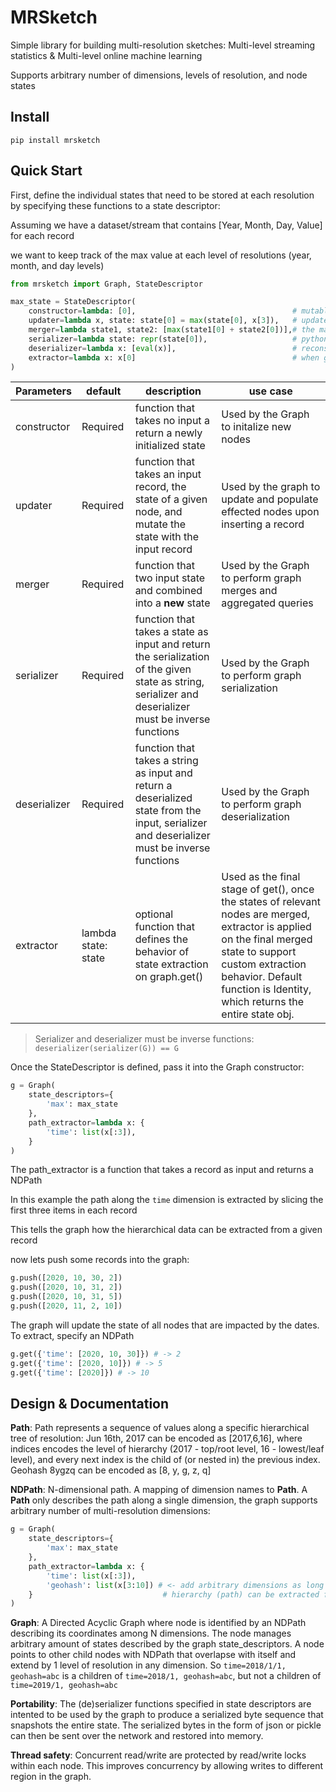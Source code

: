 # MRSketch

Simple library for building multi-resolution sketches: Multi-level streaming statistics & Multi-level online machine learning

Supports arbitrary number of dimensions, levels of resolution, and node states

## Install
```
pip install mrsketch
```

## Quick Start

First, define the individual states that need to be stored at each resolution by specifying these functions to a state descriptor: 

Assuming we have a dataset/stream that contains [Year, Month, Day, Value] for each record

we want to keep track of the max value at each level of resolutions (year, month, and day levels)

```python
from mrsketch import Graph, StateDescriptor

max_state = StateDescriptor(
    constructor=lambda: [0],                                   # mutable list to keep track of max
    updater=lambda x, state: state[0] = max(state[0], x[3]),   # update the max by comparing with new record's value
    merger=lambda state1, state2: [max(state1[0] + state2[0])],# the max of two max as a new state
    serializer=lambda state: repr(state[0]),                   # python's repr
    deserializer=lambda x: [eval(x)],                          # reconstruct the state from input string
    extractor=lambda x: x[0]                                   # when get(), extract the max from the list (state)
)
```

Parameters | default | description | use case
--- | --- | --- | ---
constructor | Required | function that takes no input a return a newly initialized state | Used by the Graph to initalize new nodes
updater | Required | function that takes an input record, the state of a given node, and mutate the state with the input record | Used by the graph to update and populate effected nodes upon inserting a record
merger | Required | function that two input state and combined into a __new__ state | Used by the Graph to perform graph merges and aggregated queries
serializer | Required | function that takes a state as input and return the serialization of the given state as string, serializer and deserializer must be inverse functions | Used by the Graph to perform graph serialization
deserializer | Required | function that takes a string as input and return a deserialized state from the input, serializer and deserializer must be inverse functions | Used by the Graph to perform graph deserialization
extractor | lambda state: state | optional function that defines the behavior of state extraction on graph.get() | Used as the final stage of get(), once the states of relevant nodes are merged, extractor is applied on the final merged state to support custom extraction behavior. Default function is Identity, which returns the entire state obj. 

> Serializer and deserializer must be inverse functions: `deserializer(serializer(G)) == G`

Once the StateDescriptor is defined, pass it into the Graph constructor:

```python
g = Graph(
    state_descriptors={
        'max': max_state
    },
    path_extractor=lambda x: {
        'time': list(x[:3]),
    }
)
```

The path_extractor is a function that takes a record as input and returns a NDPath 

In this example the path along the `time` dimension is extracted by slicing the first three items in each record

This tells the graph how the hierarchical data can be extracted from a given record

now lets push some records into the graph:
```python
g.push([2020, 10, 30, 2])
g.push([2020, 10, 31, 2])
g.push([2020, 10, 31, 5])
g.push([2020, 11, 2, 10])
```

The graph will update the state of all nodes that are impacted by the dates. To extract, specify an NDPath
```python
g.get({'time': [2020, 10, 30]}) # -> 2
g.get({'time': [2020, 10]}) # -> 5
g.get({'time': [2020]}) # -> 10
```


## Design & Documentation

__Path__: Path represents a sequence of values along a specific hierarchical tree of resolution: Jun 16th, 2017 can be encoded as [2017,6,16], where indices encodes the level of hierarchy (2017 - top/root level, 16 - lowest/leaf level), and every next index is the child of (or nested in) the previous index. Geohash 8ygzq can be encoded as [8, y, g, z, q]


__NDPath__: N-dimensional path. A mapping of dimension names to __Path__.
A __Path__ only describes the path along a single dimension, the graph supports arbitrary number of multi-resolution dimensions:
```python
g = Graph(
    state_descriptors={
        'max': max_state
    },
    path_extractor=lambda x: {
        'time': list(x[:3]),
        'geohash': list(x[3:10]) # <- add arbitrary dimensions as long as its 
    }                             # hierarchy (path) can be extracted from the records
)
```

__Graph__: A Directed Acyclic Graph where node is identified by an NDPath describing its coordinates among N dimensions. The node manages arbitrary amount of states described by the graph state_descriptors. A node points to other child nodes with NDPath that overlapse with itself and extend by 1 level of resolution in any dimension. So `time=2018/1/1, geohash=abc` is a children of `time=2018/1, geohash=abc`, but not a children of `time=2019/1, geohash=abc`


__Portability__: The (de)serializer functions specified in state descriptors are intented to be used by the graph to produce a serialized byte sequence that snapshots the entire state. 
The serialized bytes in the form of json or pickle can then be sent over the network and restored into memory.

__Thread safety__: Concurrent read/write are protected by read/write locks within each node. This improves concurrency by allowing writes to different region in the graph. 



